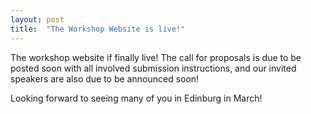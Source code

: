```yaml
---
layout: post
title:  "The Workshop Website is live!"
---
```


The workshop website if finally live! The call for proposals is due to be posted soon with all involved submission instructions, and our invited speakers are also due to be announced soon!

Looking forward to seeing many of you in Edinburg in March!